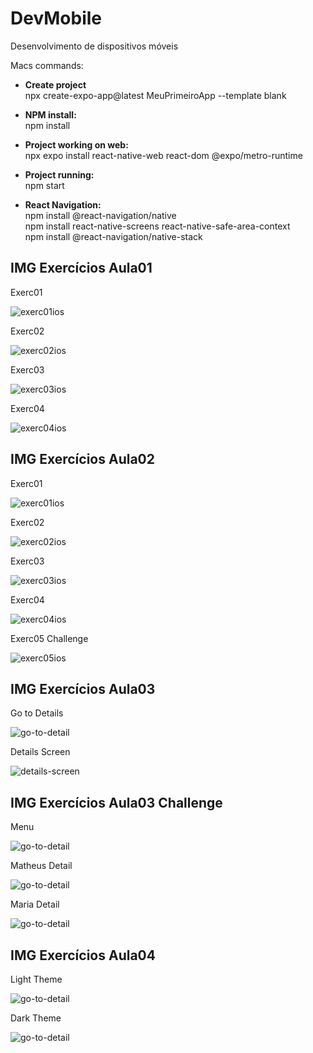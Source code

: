 # DevMobile
Desenvolvimento de dispositivos móveis

Macs commands:

- **Create project**  
npx create-expo-app@latest MeuPrimeiroApp --template blank

- **NPM install:**  
npm install

- **Project working on web:**  
npx expo install react-native-web react-dom @expo/metro-runtime

- **Project running:**  
npm start

- **React Navigation:**  
npm install @react-navigation/native  
npm install react-native-screens react-native-safe-area-context  
npm install @react-navigation/native-stack  

## IMG Exercícios Aula01

Exerc01

![exerc01ios](https://github.com/mharteux/DevMobile/blob/main/Img-readme/ImgAula01/exerc01-ios.png)

Exerc02

![exerc02ios](https://github.com/mharteux/DevMobile/blob/main/Img-readme/ImgAula01/exerc02-ios.png)

Exerc03

![exerc03ios](https://github.com/mharteux/DevMobile/blob/main/Img-readme/ImgAula01/exerc03-ios.png)

Exerc04

![exerc04ios](https://github.com/mharteux/DevMobile/blob/main/Img-readme/ImgAula01/exerc04-ios.png)

## IMG Exercícios Aula02

Exerc01

![exerc01ios](https://github.com/mharteux/DevMobile/blob/main/Img-readme/ImgAula02/exerc01-ios.png)

Exerc02

![exerc02ios](https://github.com/mharteux/DevMobile/blob/main/Img-readme/ImgAula02/exerc02-ios.png)

Exerc03

![exerc03ios](https://github.com/mharteux/DevMobile/blob/main/Img-readme/ImgAula02/exerc03-ios.png)

Exerc04

![exerc04ios](https://github.com/mharteux/DevMobile/blob/main/Img-readme/ImgAula02/exerc04-ios.png)

Exerc05 Challenge

![exerc05ios](https://github.com/mharteux/DevMobile/blob/main/Img-readme/ImgAula02/exerc05Challenge-ios.png)

## IMG Exercícios Aula03

Go to Details

![go-to-detail](https://github.com/mharteux/DevMobile/blob/main/Img-readme/ImgAula03/01go-to-details.png)

Details Screen

![details-screen](https://github.com/mharteux/DevMobile/blob/main/Img-readme/ImgAula03/02details-screen.png)

## IMG Exercícios Aula03 Challenge

Menu

![go-to-detail](https://github.com/mharteux/DevMobile/blob/main/Img-readme/ImgAula03Challenge/challenge01.png)

Matheus Detail

![go-to-detail](https://github.com/mharteux/DevMobile/blob/main/Img-readme/ImgAula03Challenge/challenge02.png)

Maria Detail

![go-to-detail](https://github.com/mharteux/DevMobile/blob/main/Img-readme/ImgAula03Challenge/challenge03.png)

## IMG Exercícios Aula04

Light Theme

![go-to-detail](https://github.com/mharteux/DevMobile/blob/main/Img-readme/ImgAula04/light.png)

Dark Theme

![go-to-detail](https://github.com/mharteux/DevMobile/blob/main/Img-readme/ImgAula04/dark.png)
